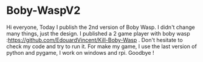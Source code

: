 # Boby-WaspV2
Hi everyone,
Today I publish the 2nd version of Boby Wasp. I didn't change many things, just the design. I published a 2 game player with boby wasp :https://github.com/EdouardVincent/Kill-Boby-Wasp . Don't hesitate to check my code and try to run it. For make my game, I use the last version of python and pygame, I work on windows and rpi. 
Goodbye !
